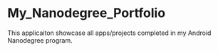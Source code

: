 # My_Nanodegree_Portfolio
This applicaiton showcase all apps/projects completed in my Android Nanodegree program.
